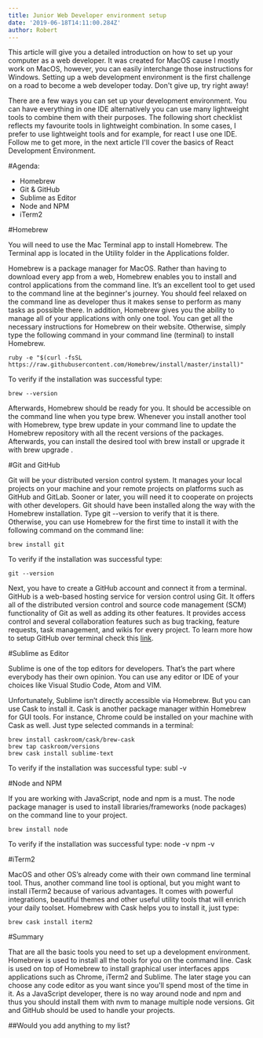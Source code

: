 ```yaml
---
title: Junior Web Developer environment setup
date: '2019-06-18T14:11:00.284Z'
author: Robert
---
```


This article will give you a detailed introduction on how to set up your computer as a web developer.  It was created for MacOS cause I mostly work on MacOS, however, you can easily interchange those instructions for Windows. Setting up a web development environment is the first challenge on a road to become a web developer today.  Don't give up, try right away!

There are a few ways you can set up your development environment. You can have everything in one IDE alternatively you can use many lightweight tools to combine them with their purposes. The following short checklist reflects my favourite tools in lightweight combination. In some cases, I prefer to use lightweight tools and for example, for react I use one IDE. Follow me to get more, in the next article I'll cover the basics of React Development Environment. 

#Agenda:
- Homebrew
- Git & GitHub
- Sublime as Editor
- Node and NPM
- iTerm2

#Homebrew

You will need to use the Mac Terminal app to install Homebrew. The Terminal app is located in the Utility folder in the Applications folder.

Homebrew is a package manager for MacOS. Rather than having to download every app from a web, Homebrew enables you to install and control applications from the command line. It’s an excellent tool to get used to the command line at the beginner's journey. You should feel relaxed on the command line as developer thus it makes sense to perform as many tasks as possible there. In addition, Homebrew gives you the ability to manage all of your applications with only one tool. You can get all the necessary instructions for Homebrew on their website. Otherwise, simply type the following command in your command line (terminal) to install Homebrew.

```
ruby -e "$(curl -fsSL
https://raw.githubusercontent.com/Homebrew/install/master/install)" 
```

To verify if the installation was successful type: 

    brew --version

Afterwards, Homebrew should be ready for you. It should be accessible on the command line when you type brew. Whenever you install another tool with Homebrew, type brew update in your command line to update the Homebrew repository with all the recent versions of the packages. Afterwards, you can install the desired tool with brew install <tool> or upgrade it with brew upgrade <tool>.

#Git and GitHub

Git will be your distributed version control system. It manages your local projects on your machine and your remote projects on platforms such as GitHub and GitLab. Sooner or later, you will need it to cooperate on projects with other developers. Git should have been installed along the way with the Homebrew installation. Type git --version to verify that it is there. Otherwise, you can use Homebrew for the first time to install it with the following command on the command line:

    brew install git

To verify if the installation was successful type: 

    git --version

Next, you have to create a GitHub account and connect it from a terminal. GitHub is a web-based hosting service for version control using Git. It offers all of the distributed version control and source code management (SCM) functionality of Git as well as adding its other features. It provides access control and several collaboration features such as bug tracking, feature requests, task management, and wikis for every project. To learn more how to setup GitHub over terminal check this [link](https://help.github.com/en/articles/set-up-git).

#Sublime as Editor

Sublime is one of the top editors for developers. That’s the part where everybody has their own opinion. You can use any editor or IDE of your choices like Visual Studio Code, Atom and VIM.

Unfortunately, Sublime isn’t directly accessible via Homebrew. But you can use Cask to install it. Cask is another package manager within Homebrew for GUI tools. For instance, Chrome could be installed on your machine with Cask as well.  Just type selected commands in a terminal:

    brew install caskroom/cask/brew-cask
    brew tap caskroom/versions
    brew cask install sublime-text

To verify if the installation was successful type: 
    subl -v

#Node and NPM 

If you are working with JavaScript, node and npm is a must. The node package manager is used to install libraries/frameworks (node packages) on the command line to your project.

    brew install node

To verify if the installation was successful type: 
    node -v
    npm -v

#iTerm2

MacOS and other OS’s already come with their own command line terminal tool. Thus, another command line tool is optional, but you might want to install iTerm2 because of various advantages. It comes with powerful integrations, beautiful themes and other useful utility tools that will enrich your daily toolset. Homebrew with Cask helps you to install it, just type: 

    brew cask install iterm2

#Summary

That are all the basic tools you need to set up a development environment. Homebrew is used to install all the tools for you on the command line. Cask is used on top of Homebrew to install graphical user interfaces apps applications such as Chrome, iTerm2 and Sublime. The later stage you can choose any code editor as you want since you'll spend most of the time in it. As a JavaScript developer, there is no way around node and npm and thus you should install them with nvm to manage multiple node versions.  Git and GitHub should be used to handle your projects.


##Would you add anything to my list?